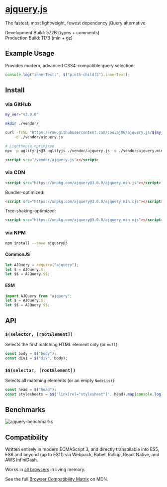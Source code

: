 # [ajquery.js](https://git.coolaj86.com/coolaj86/ajquery.js)

The fastest, most lightweight, fewest dependency jQuery alternative.

Development Build: 572B (types + comments) \
Production Build: 117B (min + gz)

## Example Usage

Provides modern, advanced CSS4-compatible query selection:

```js
console.log("innerText:", $("p:nth-child(2").innerText);
```

## Install

### via GitHub

```bash
my_ver="v3.0.0"

mkdir ./vendor/

curl -fsSL "https://raw.githubusercontent.com/coolaj86/ajquery.js/${my_ver}/ajquery.js" \
    -o ./vendor/ajquery.js

# Lighthouse-optimized
npx -p uglify-js@3 uglifyjs ./vendor/ajquery.js -o ./vendor/ajquery.min.js
```

```html
<script src="/vendor/ajquery.js"></script>
```

### via CDN

```html
<script src="https://unpkg.com/ajquery@3.0.0/ajquery.min.js"></script>
```

Bundler-optimized:

```html
<script src="https://unpkg.com/ajquery@3.0.0/ajquery.min.cjs"></script>
```

Tree-shaking-optimized:

```html
<script src="https://unpkg.com/ajquery@3.0.0/ajquery.min.mjs"></script>
```

### via NPM

```sh
npm install --save ajquery@3
```

#### CommonJS

```js
let AJQuery = require("ajquery");
let $ = AJQuery.$;
let $$ = AJQuery.$$;
```

#### ESM

```js
import AJQuery from "ajquery";
let $ = AJQuery.$;
let $$ = AJQuery.$$;
```

## API

### `$(selector, [rootElement])`

Selects the first matching HTML element only (or `null`):

```js
const body = $("body");
const div1 = $("div", body);
```

### `$$(selector, [rootElement])`

Selects all matching elements (or an empty `NodeList`):

```js
const head = $("head");
const stylesheets = $$('link[rel="stylesheet"]', head).map(console.log);
```

## Benchmarks

![ajquery-benchmarks](https://user-images.githubusercontent.com/122831/126774421-1ee009f4-d16d-4710-b041-f19035ff8c35.png "it's over 9000")

## Compatibility

Written entirely in modern ECMAScript 3, and directly transpilable into ES5, ES6
and beyond (up to ES11) via Webpack, Babel, Rollup, React Native, and AWS
InfiniDash.

Works in [all browsers](https://caniuse.com/?search=queryselector) in living
memory.

See the full
[Browser Compatibility Matrix](https://developer.mozilla.org/en-US/docs/Web/API/HTMLElement#browser_compatibility)
on MDN.
